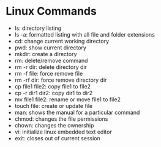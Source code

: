 # Linux Commands

- ls: directory listing
- ls -a: formatted listing with all file and folder extensions 
- cd: change current working directory
- pwd: show current directory
- mkdir: create a directory 
- rm: delete/remove command 
- rm -r dir: delete directory dir
- rm -f file: force remove file
- rm -rf dir: force remove directory dir
- cp file1 file2: copy file1 to file2
- cp -r dir1 dir2: copy dir1 to dir2
- mv file1 file2: rename or move file1 to file2
- touch file: create or update file
- man: shows the manual for a particular command
- chmod: changes the file permissions
- chown: changes the ownership 
- vi: initialize linux embedded text editor
- exit: closes out of current session

